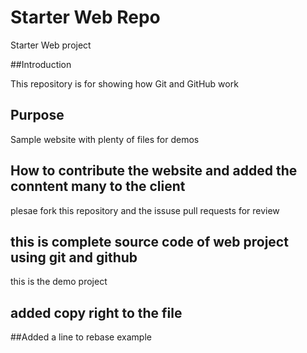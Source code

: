 
# Starter Web Repo
Starter Web project 

##Introduction

This repository is for showing how Git and GitHub work

## Purpose

Sample website with plenty of files for demos
## How to contribute the website and added the conntent many  to the client 
plesae fork this repository and the issuse 	pull requests for review

## this is complete source code of web project using git and github
this is the demo project

## added copy right to the file

##Added a line to rebase example


